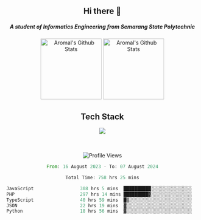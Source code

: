 <div align="center">
  <h2>Hi there 👋</h2>

  <h5>A student of Informatics Engineering from Semarang State Polytechnic</h5>

  <img
    height="160"
    alt="Aromal's Github Stats"
    src="https://github-readme-stats.vercel.app/api?username=dafariski77&show_icons=true&theme=tokyonight&count_private=true"
  />
  <img
    alt="Aromal's Github Stats"
    height="160"
    src="https://github-readme-stats.vercel.app/api/top-langs/?username=dafariski77&layout=compact&theme=tokyonight"
  />

  <h2>Tech Stack</h2>
  <a href="https://skillicons.dev">
    <img src="https://skillicons.dev/icons?i=express,nextjs,laravel,mysql,mongodb,redis,prisma,docker,git,gcp,tailwind&perline=14" />
  </a>

  <br /><br />
  <img src="https://komarev.com/ghpvc/?username=dafariski77&abbreviated=true" alt="Profile Views">
    
  <!--START_SECTION:waka-->

```rust
From: 16 August 2023 - To: 07 August 2024

Total Time: 758 hrs 25 mins

JavaScript                 308 hrs 5 mins  ██████████░░░░░░░░░░░░░░░   39.95 %
PHP                        297 hrs 14 mins █████████▓░░░░░░░░░░░░░░░   38.55 %
TypeScript                 40 hrs 59 mins  █▒░░░░░░░░░░░░░░░░░░░░░░░   05.32 %
JSON                       22 hrs 19 mins  ▓░░░░░░░░░░░░░░░░░░░░░░░░   02.90 %
Python                     18 hrs 56 mins  ▓░░░░░░░░░░░░░░░░░░░░░░░░   02.46 %
```

<!--END_SECTION:waka-->
</div>
